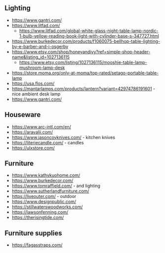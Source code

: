 ## Lighting

- https://www.gantri.com/
- https://www.litfad.com/
  - https://www.litfad.com/global-white-glass-night-table-lamp-nordic-1-bulb-yellow-reading-book-light-with-cylinder-base-s-347727.html
- https://www.burkedecor.com/products/f1060075-bellhop-table-lighting-by-e-barber-and-j-osgerby
- https://www.etsy.com/shop/honeyandivy?ref=simple-shop-header-name&listing_id=1027136115
  - https://www.etsy.com/listing/1027136115/mooshie-table-lamp-mushroom-lamp-desk
- https://store.moma.org/only-at-moma/top-rated/setago-portable-table-lamp
- https://usa.flos.com/
- https://mantarlamps.com/products/lantern?variant=42974786191601 - nice ambient desk lamp
- https://www.gantri.com/

## Houseware

- https://www.arc-intl.com/en/
- https://aravalii.com/
- https://www.jasoncoyknives.com/ - kitchen knives
- https://literiecandle.com/ - candles
- https://ulxstore.com/

## Furniture

- https://www.kathykuohome.com/
- https://www.burkedecor.com/
- https://www.tomraffield.com/ - and lighting
- https://www.sutherlandfurniture.com/
- https://liveouter.com/ - outdoor
- https://www.designpublic.com/
- https://stillwaterswoodworks.com/
- https://lawsonfenning.com/
- https://therisingtide.com/

## Furniture supplies

- https://fagasstraps.com/
